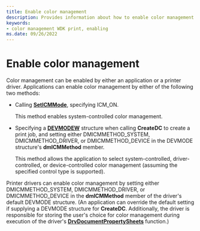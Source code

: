 ```yaml
---
title: Enable color management
description: Provides information about how to enable color management.
keywords:
- color management WDK print, enabling
ms.date: 09/26/2022
---
```


# Enable color management

Color management can be enabled by either an application or a printer driver. Applications can enable color management by either of the following two methods:

- Calling [**SetICMMode**](/windows/win32/api/wingdi/nf-wingdi-seticmmode), specifying ICM_ON.

    This method enables system-controlled color management.

- Specifying a [**DEVMODEW**](/windows/win32/api/wingdi/ns-wingdi-devmodew) structure when calling **CreateDC** to create a print job, and setting either DMICMMETHOD_SYSTEM, DMICMMETHOD_DRIVER, or DMICMMETHOD_DEVICE in the DEVMODE structure's **dmICMMethod** member.

    This method allows the application to select system-controlled, driver-controlled, or device-controlled color management (assuming the specified control type is supported).

Printer drivers can enable color management by setting either DMICMMETHOD_SYSTEM, DMICMMETHOD_DRIVER, or DMICMMETHOD_DEVICE in the **dmICMMethod** member of the driver's default DEVMODE structure. (An application can override the default setting if supplying a DEVMODE structure for **CreateDC**. Additionally, the driver is responsible for storing the user's choice for color management during execution of the driver's [**DrvDocumentPropertySheets**](/windows-hardware/drivers/ddi/winddiui/nf-winddiui-drvdocumentpropertysheets) function.)
